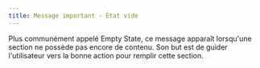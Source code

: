 ```yaml
---
title: Message important - État vide
---
```


Plus communément appelé Empty State, ce message apparaît lorsqu'une section ne possède pas encore de contenu. Son but est de guider l'utilisateur vers la bonne action pour remplir cette section.
